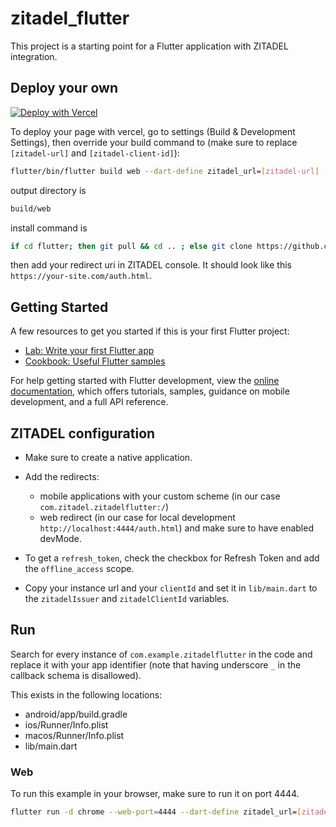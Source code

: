 # zitadel_flutter

This project is a starting point for a Flutter application with ZITADEL integration.

## Deploy your own

[![Deploy with Vercel](https://vercel.com/button)](https://vercel.com/new/clone?repository-url=https%3A%2F%2Fgithub.com%2Fzitadel%2Fzitadel_flutter)

To deploy your page with vercel, go to settings (Build & Development Settings), then override your build command to (make sure to replace `[zitadel-url]` and `[zitadel-client-id]`):

```bash
flutter/bin/flutter build web --dart-define zitadel_url=[zitadel-url] --dart-define zitadel_client_id=[zitadel-client-id]
```

output directory is

```bash
build/web
```

install command is

```bash
if cd flutter; then git pull && cd .. ; else git clone https://github.com/flutter/flutter.git; fi && ls && flutter/bin/flutter doctor && flutter/bin/flutter clean && flutter/bin/flutter config --enable-web
```

then add your redirect uri in ZITADEL console. It should look like this `https://your-site.com/auth.html`.

## Getting Started

A few resources to get you started if this is your first Flutter project:

- [Lab: Write your first Flutter app](https://docs.flutter.dev/get-started/codelab)
- [Cookbook: Useful Flutter samples](https://docs.flutter.dev/cookbook)

For help getting started with Flutter development, view the
[online documentation](https://docs.flutter.dev/), which offers tutorials,
samples, guidance on mobile development, and a full API reference.

## ZITADEL configuration

- Make sure to create a native application. 
- Add the redirects:
  - mobile applications with your custom scheme (in our case `com.zitadel.zitadelflutter:/`) 
  - web redirect (in our case for local development `http://localhost:4444/auth.html`) and make sure to have enabled devMode.
- To get a `refresh_token`, check the checkbox for Refresh Token and add the `offline_access` scope.

- Copy your instance url and your `clientId` and set it in `lib/main.dart` to the `zitadelIssuer` and `zitadelClientId` variables.

## Run

Search for every instance of `com.example.zitadelflutter` in the code and replace it with your app identifier (note that having underscore `_` in the callback schema is disallowed).

This exists in the following locations:
- android/app/build.gradle
- ios/Runner/Info.plist
- macos/Runner/Info.plist
- lib/main.dart

### Web

To run this example in your browser, make sure to run it on port 4444.

```bash
flutter run -d chrome --web-port=4444 --dart-define zitadel_url=[zitadel-url] --dart-define zitadel_client_id=[zitadel-client-id]
```
